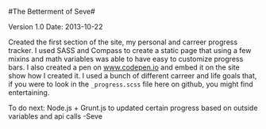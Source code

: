 #The Betterment of Seve#

Version 1.0
Date: 2013-10-22

Created the first section of the site, my personal and carreer progress tracker. I used SASS and Compass to create a static page that using a few mixins and math variables was able to have easy to customize progress bars. I also created a pen on www.codepen.io and embed it on the site show how I created it. I used a bunch of different carreer and life goals that, if you were to look in the `_progress.scss` file here on github, you might find entertaining.  


To do next: Node.js + Grunt.js to updated certain progress based on outside variables and api calls
-Seve
